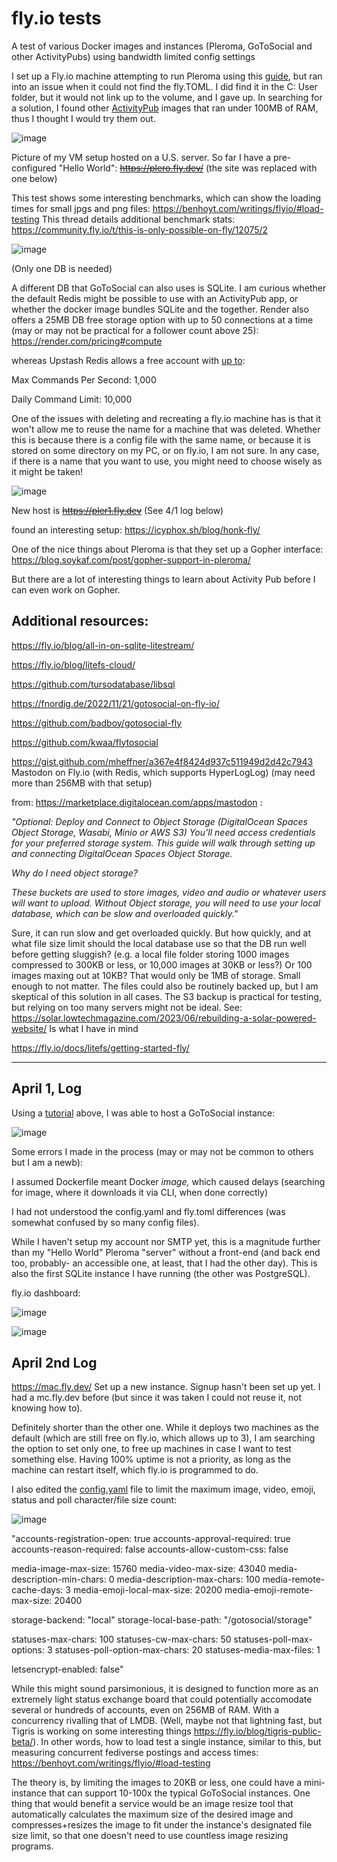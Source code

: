 # fly.io tests
A test of various Docker images and instances (Pleroma, GoToSocial and other ActivityPubs) using bandwidth limited config settings


I set up a Fly.io machine attempting to run Pleroma using this [guide](https://sal.dev/fediverse/running-pleroma-on-fly-io/), but ran into an issue when it could not find the fly.TOML. I did find it in the C: User folder, but it would not link up to the volume, and I gave up. In searching for a solution, I found other [ActivityPub](https://docs.gotosocial.org/en/latest/getting_started/#server-vps) images that ran under 100MB of RAM, thus I thought I would try them out. 

![image](https://github.com/hatonthecat/Fly.ioTests/assets/76194453/01e761ec-29e1-4769-801f-33893f0ce74e)

Picture of my VM setup hosted on a U.S. server. So far I have a pre-configured "Hello World": ~~https://plero.fly.dev/~~ (the site was replaced with one below) 

This test shows some interesting benchmarks, which can show the loading times for small jpgs and png files: https://benhoyt.com/writings/flyio/#load-testing This thread details additional benchmark stats: https://community.fly.io/t/this-is-only-possible-on-fly/12075/2


![image](https://github.com/hatonthecat/Fly.ioTests/assets/76194453/7133bb98-3eef-4fb6-8a61-399a2837a97a)

(Only one DB is needed)

A different DB that GoToSocial can also uses is SQLite. I am curious whether the default Redis might be possible to use with an ActivityPub app, or whether the docker image bundles SQLite and the together. Render also offers a 25MB DB free storage option with up to 50 connections at a time (may or may not be practical for a follower count above 25): https://render.com/pricing#compute

whereas Upstash Redis allows a free account with [up to](https://upstash.com/pricing): 

Max Commands Per Second: 1,000

Daily Command Limit: 10,000

One of the issues with deleting and recreating a fly.io machine has is that it won't allow me to reuse the name for a machine that was deleted. Whether this is because there is a config file with the same name, or because it is stored on some directory on my PC, or on fly.io, I am not sure. In any case, if there is a name that you want to use, you might need to choose wisely as it might be taken!

![image](https://github.com/hatonthecat/Fly.ioTests/assets/76194453/218eb3e5-141a-46c8-b60a-7f569be9f4ab)



New host is ~~https://pler1.fly.dev~~ (See 4/1 log below)

found an interesting setup: https://icyphox.sh/blog/honk-fly/

One of the nice things about Pleroma is that they set up a Gopher interface: https://blog.soykaf.com/post/gopher-support-in-pleroma/

But there are a lot of interesting things to learn about Activity Pub before I can even work on Gopher. 

Additional resources:
--
https://fly.io/blog/all-in-on-sqlite-litestream/

https://fly.io/blog/litefs-cloud/

https://github.com/tursodatabase/libsql

https://fnordig.de/2022/11/21/gotosocial-on-fly-io/

https://github.com/badboy/gotosocial-fly

https://github.com/kwaa/flytosocial

https://gist.github.com/mheffner/a367e4f8424d937c511949d2d42c7943 Mastodon on Fly.io (with Redis, which supports HyperLogLog) (may need more than 256MB with that setup)

from: https://marketplace.digitalocean.com/apps/mastodon :

_"Optional: Deploy and Connect to Object Storage (DigitalOcean Spaces Object Storage, Wasabi, Minio or AWS S3)
You’ll need access credentials for your preferred storage system. This guide will walk through setting up and connecting DigitalOcean Spaces Object Storage._

_Why do I need object storage?_

_These buckets are used to store images, video and audio or whatever users will want to upload. Without Object storage, you will need to use your local database, which can be slow and overloaded quickly."_

Sure, it can run slow and get overloaded quickly. But how quickly, and at what file size limit should the local database use so that the DB run well before getting sluggish?
(e.g. a local file folder storing 1000 images compressed to 300KB or less, or 10,000 images at 30KB or less?) Or 100 images maxing out at 10KB? That would only be 1MB of storage. Small enough to not matter. The files could also be routinely backed up, but I am skeptical of this solution in all cases. The S3 backup is practical for testing, but relying on too many servers might not be ideal. See: https://solar.lowtechmagazine.com/2023/06/rebuilding-a-solar-powered-website/ Is what I have in mind

https://fly.io/docs/litefs/getting-started-fly/

----

April 1, Log 
---

Using a [tutorial](https://fnordig.de/2022/11/21/gotosocial-on-fly-io/) above, I was able to host a GoToSocial instance:

![image](https://github.com/hatonthecat/fly.iotests/assets/76194453/4cd18f85-e0a6-45e2-9ab5-80db63b67b04)

Some errors I made in the process (may or may not be common to others but I am a newb):

I assumed Dockerfile meant Docker _image,_ which caused delays (searching for image, where it downloads it via CLI, when done correctly)

I had not understood the config.yaml and fly.toml differences (was somewhat confused by so many config files). 

While I haven't setup my account nor SMTP yet, this is a magnitude further than my "Hello World" Pleroma "server" without a front-end (and back end too, probably- an accessible one, at least, that I had the other day). This is also the first SQLite instance I have running (the other was PostgreSQL).

fly.io dashboard:

![image](https://github.com/hatonthecat/fly.iotests/assets/76194453/93ea41b4-1267-4d8c-a7e4-e4ef9b6eb5e5)

![image](https://github.com/hatonthecat/fly.iotests/assets/76194453/ae719d9c-5993-4714-b445-7256bf57a2fe)

April 2nd Log
--

https://mac.fly.dev/ Set up a new instance. Signup hasn't been set up yet. I had a mc.fly.dev before (but since it was taken I could not reuse it, not knowing how to).

Definitely shorter than the other one. While it deploys two machines as the default (which are still free on fly.io, which allows up to 3), I am searching the option to set only one, to free up machines in case I want to test something else. Having 100% uptime is not a priority, as long as the machine can restart itself, which fly.io is programmed to do. 

I also edited the [config.yaml](https://github.com/badboy/gotosocial-fly/blob/main/config.yaml) file to limit the maximum image, video, emoji, status and poll character/file size count:

![image](https://github.com/hatonthecat/fly.iotests/assets/76194453/78301cd3-16db-466c-98bf-0c9ece33cfa0)

"accounts-registration-open: true
accounts-approval-required: true
accounts-reason-required: false
accounts-allow-custom-css: false

media-image-max-size: 15760
media-video-max-size: 43040
media-description-min-chars: 0
media-description-max-chars: 100
media-remote-cache-days: 3
media-emoji-local-max-size: 20200
media-emoji-remote-max-size: 20400

storage-backend: "local"
storage-local-base-path: "/gotosocial/storage"

statuses-max-chars: 100
statuses-cw-max-chars: 50
statuses-poll-max-options: 3
statuses-poll-option-max-chars: 20
statuses-media-max-files: 1

letsencrypt-enabled: false"

While this might sound parsimonious, it is designed to function more as an extremely light status exchange board that could potentially accomodate several or hundreds of accounts, even on 256MB of RAM. With a concurrency rivalling that of LMDB. (Well, maybe not that lightning fast, but Tigris is working on some interesting things https://fly.io/blog/tigris-public-beta/). In other words, how to load test a single instance, similar to this, but measuring concurrent fediverse postings and access times: https://benhoyt.com/writings/flyio/#load-testing

The theory is, by limiting the images to 20KB or less, one could have a mini-instance that can support 10-100x the typical GoToSocial instances. 
One thing that would benefit a service would be an image resize tool that automatically calculates the maximum size of the desired image and compresses+resizes the image to fit under the instance's designated file size limit, so that one doesn't need to use countless image resizing programs.
